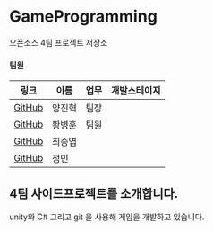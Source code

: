 # GameProgramming
오픈소스 4팀 프로젝트 저장소<br>

#### 팀원
|링크|이름|업무|개발스테이지|
|---|-----|--------------------------|-----------|
| [GitHub](https://github.com/YangJinHyeok) | 양진혁 | 팀장 | |
| [GitHub](https://github.com/HwangBBang)| 황병훈 | 팀원 | |
| [GitHub]()| 최승엽 |  |  |
| [GitHub]()| 정민 |  |  |



## 4팀 사이드프로젝트를 소개합니다.

unity와 C# 그리고 git 을 사용해 게임을 개발하고 있습니다.<br>
